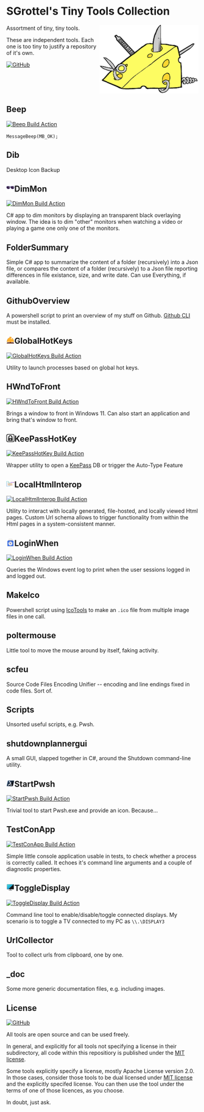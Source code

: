 # SGrottel's Tiny Tools Collection
<img align="right" src="./_doc/swiss%20army%20cheese.png" alt="Swiss Army Cheese">

Assortment of tiny, tiny tools.

These are independent tools.
Each one is too tiny to justify a repository of it's own.

[![GitHub](https://img.shields.io/github/license/sgrottel/tiny-tools-collection)](./LICENSE)

<br clear="both"/>

## Beep
[![Beep Build Action](https://github.com/sgrottel/tiny-tools-collection/actions/workflows/Beep.yaml/badge.svg)](https://github.com/sgrottel/tiny-tools-collection/actions/workflows/Beep.yaml)

`MessageBeep(MB_OK);`

## Dib
Desktop Icon Backup

## DimMon  <img align="left" src="./DimMon/images/sunglasses_x48.png" style="height:1em" alt="DimMon">
[![DimMon Build Action](https://github.com/sgrottel/tiny-tools-collection/actions/workflows/DimMon.yaml/badge.svg)](https://github.com/sgrottel/tiny-tools-collection/actions/workflows/DimMon.yaml)

C# app to dim monitors by displaying an transparent black overlaying window.
The idea is to dim "other" monitors when watching a video or playing a game one only one of the monitors.

## FolderSummary
Simple C# app to summarize the content of a folder (recursively) into a Json file, or compares the content of a folder (recursively) to a Json file reporting differences in file existance, size, and write date.
Can use Everything, if available.

## GithubOverview
A powershell script to print an overview of my stuff on Github.
[Github CLI](https://cli.github.com/) must be installed.

## GlobalHotKeys  <img align="left" src="./GlobalHotKeys/Bellhop Bell x48.png" style="height:1em" alt="GlobalHotKeys">
[![GlobalHotKeys Build Action](https://github.com/sgrottel/tiny-tools-collection/actions/workflows/GlobalHotKeys.yaml/badge.svg)](https://github.com/sgrottel/tiny-tools-collection/actions/workflows/GlobalHotKeys.yaml)

Utility to launch processes based on global hot keys.

## HWndToFront
[![HWndToFront Build Action](https://github.com/sgrottel/tiny-tools-collection/actions/workflows/HWndToFront.yaml/badge.svg)](https://github.com/sgrottel/tiny-tools-collection/actions/workflows/HWndToFront.yaml)

Brings a window to front in Windows 11.
Can also start an application and bring that's window to front.

## KeePassHotKey  <img align="left" src="./KeePassHotKey/KeePass_Square_BW_x48.png" style="height:1em" alt="KeePassHotKey">
[![KeePassHotKey Build Action](https://github.com/sgrottel/tiny-tools-collection/actions/workflows/KeePassHotKey.yaml/badge.svg)](https://github.com/sgrottel/tiny-tools-collection/actions/workflows/KeePassHotKey.yaml)

Wrapper utility to open a [KeePass](https://keepass.info/) DB or trigger the Auto-Type Feature

## LocalHtmlInterop  <img align="left" src="./LocalHtmlInterop/images/LocalHtmlInterop_x48.png" style="height:1em" alt="LocalHtmlInterop">
[![LocalHtmlInterop Build Action](https://github.com/sgrottel/tiny-tools-collection/actions/workflows/LocalHtmlInterop.yaml/badge.svg)](https://github.com/sgrottel/tiny-tools-collection/actions/workflows/LocalHtmlInterop.yaml)

Utility to interact with locally generated, file-hosted, and locally viewed Html pages.
Custom Url schema allows to trigger functionality from within the Html pages in a system-consistent manner.

## LoginWhen  <img align="left" src="./LoginWhen/PunchCardClockx48.png" style="height:1em" alt="LoginWhen">
[![LoginWhen Build Action](https://github.com/sgrottel/tiny-tools-collection/actions/workflows/LoginWhen.yaml/badge.svg)](https://github.com/sgrottel/tiny-tools-collection/actions/workflows/LoginWhen.yaml)

Queries the Windows event log to print when the user sessions logged in and logged out.

## MakeIco
Powershell script using [IcoTools](https://github.com/jtippet/IcoTools) to make an `.ico` file from multiple image files in one call.

## poltermouse
Little tool to move the mouse around by itself, faking activity.

## scfeu
Source Code Files Encoding Unifier -- encoding and line endings fixed in code files. Sort of.

## Scripts
Unsorted useful scripts, e.g. Pwsh.

## shutdownplannergui
A small GUI, slapped together in C#, around the Shutdown command-line utility.

## StartPwsh  <img align="left" src="./StartPwsh/Powershell_black_x48.png" style="height:1em" alt="StartPwsh">
[![StartPwsh Build Action](https://github.com/sgrottel/tiny-tools-collection/actions/workflows/StartPwsh.yaml/badge.svg)](https://github.com/sgrottel/tiny-tools-collection/actions/workflows/StartPwsh.yaml)

Trivial tool to start Pwsh.exe and provide an icon. Because...

## TestConApp
[![TestConApp Build Action](https://github.com/sgrottel/tiny-tools-collection/actions/workflows/TestConApp.yaml/badge.svg)](https://github.com/sgrottel/tiny-tools-collection/actions/workflows/TestConApp.yaml)

Simple little console application usable in tests, to check whether a process is correctly called.
It echoes it's command line arguments and a couple of diagnostic properties.

## ToggleDisplay  <img align="left" src="./ToggleDisplay/images/ToggleDisplay_x48.png" style="height:1em" alt="ToggleDisplay">
[![ToggleDisplay Build Action](https://github.com/sgrottel/tiny-tools-collection/actions/workflows/ToggleDisplay.yaml/badge.svg)](https://github.com/sgrottel/tiny-tools-collection/actions/workflows/ToggleDisplay.yaml)

Command line tool to enable/disable/toggle connected displays.
My scenario is to toggle a TV connected to my PC as `\\.\DISPLAY3`

## UrlCollector
Tool to collect urls from clipboard, one by one.

## _doc
Some more generic documentation files, e.g. including images.

## License
[![GitHub](https://img.shields.io/github/license/sgrottel/tiny-tools-collection)](./LICENSE)

All tools are open source and can be used freely.

In general, and explicitly for all tools not specifying a license in their subdirectory, all code within this repositiory is published under the [MIT license](./LICENSE).

Some tools explicitly specify a license, mostly Apache License version 2.0.
In those cases, consider those tools to be dual licensed under [MIT license](./LICENSE) and the explicitly specifed license.
You can then use the tool under the terms of one of those licences, as you choose.

In doubt, just ask.
